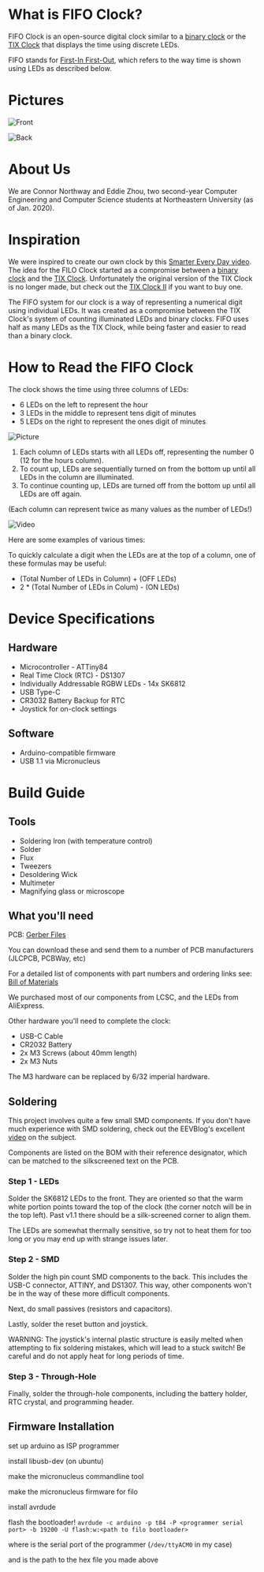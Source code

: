 # What is FIFO Clock?
FIFO Clock is an open-source digital clock similar to a
[binary clock](https://en.wikipedia.org/wiki/Binary_clock)
or the
[TIX Clock](https://web.archive.org/web/20190525200106/https://www.thinkgeek.com/product/7437/)
that displays the time using discrete LEDs.

FIFO stands for [First-In First-Out](https://en.wikipedia.org/wiki/FIFO_(computing_and_electronics)),
which refers to the way time is shown using LEDs as described below.

# Pictures

![Front](./Front.png)

![Back](./Back.png)

# About Us
We are Connor Northway and Eddie Zhou, two second-year Computer
Engineering and Computer Science students at Northeastern University (as of
Jan. 2020).

# Inspiration
We were inspired to create our own clock by this [Smarter Every Day video](https://youtu.be/VvVigAr4hZc?t=661).
The idea for the FILO Clock started as a compromise between a [binary clock](https://en.wikipedia.org/wiki/Binary_clock)
and the [TIX Clock](https://web.archive.org/web/20190525200106/https://www.thinkgeek.com/product/7437/).
Unfortunately the original version of the TIX Clock is no longer made, but check out the [TIX Clock II](https://www.tixclock.shop/) if you want to buy one.

The FIFO system for our clock is a way of representing a numerical digit using
individual LEDs. It was created as a compromise between the TIX Clock's system
of counting illuminated LEDs and binary clocks. FIFO uses half as many LEDs
as the TIX Clock, while being faster and easier to read than a binary clock.

# How to Read the FIFO Clock
The clock shows the time using three columns of LEDs:
- 6 LEDs on the left to represent the hour
- 3 LEDs in the middle to represent tens digit of minutes
- 5 LEDs on the right to represent the ones digit of minutes

![Picture]()

1. Each column of LEDs starts with all LEDs off, representing the number 0 (12 for the hours column).
2. To count up, LEDs are sequentially turned on from the bottom up until all LEDs
in the column are illuminated.
3. To continue counting up, LEDs are turned off from the bottom up until all LEDs are off again.

(Each column can represent twice as many values as the number of LEDs!)

![Video]()

Here are some examples of various times:

To quickly calculate a digit when the LEDs are at the top of a column, one of these formulas may be useful:
- (Total Number of LEDs in Column) + (OFF LEDs)
- 2 * (Total Number of LEDs in Colum) - (ON LEDs)

# Device Specifications
## Hardware

* Microcontroller - ATTiny84
* Real Time Clock (RTC) - DS1307
* Individually Addressable RGBW LEDs - 14x SK6812
* USB Type-C
* CR3032 Battery Backup for RTC
* Joystick for on-clock settings

## Software

* Arduino-compatible firmware
* USB 1.1 via Micronucleus

# Build Guide
## Tools

* Soldering Iron (with temperature control)
* Solder
* Flux
* Tweezers
* Desoldering Wick
* Multimeter
* Magnifying glass or microscope

## What you'll need

PCB:
[Gerber Files](https://github.com/filoclock/hardware/tree/master/gerbers)

You can download these and send them to a number of PCB manufacturers 
(JLCPCB, PCBWay, etc)

For a detailed list of components with part numbers and ordering links see:
[Bill of Materials](https://docs.google.com/spreadsheets/d/1V83YUcRUipDrwoqBEJTFpV8GhJwbHhm9ufcjOwlMkEM/edit?usp=sharing)

We purchased most of our components from LCSC, and the LEDs from AliExpress.

Other hardware you'll need to complete the clock:

* USB-C Cable
* CR2032 Battery
* 2x M3 Screws (about 40mm length)
* 2x M3 Nuts

The M3 hardware can be replaced by 6/32 imperial hardware.

## Soldering

This project involves quite a few small SMD components. If you don't have
much experience with SMD soldering, check out the EEVBlog's excellent
[video](https://www.youtube.com/watch?v=b9FC9fAlfQE) on the subject.

Components are listed on the BOM with their reference designator, which
can be matched to the silkscreened text on the PCB.

### Step 1 - LEDs

Solder the SK6812 LEDs to the front. They are oriented so that the warm white
portion points toward the top of the clock (the corner notch will be in the
top left). Past v1.1 there should be a silk-screened corner to align them.

The LEDs are somewhat thermally sensitive, so try not to heat them for too long
or you may end up with strange issues later.

### Step 2 - SMD

Solder the high pin count SMD components to the back. This includes the
USB-C connector, ATTINY, and DS1307. This way, other components won't be in
the way of these more difficult components.

Next, do small passives (resistors and capacitors).

Lastly, solder the reset button and joystick.

WARNING: The joystick's  internal plastic structure is easily melted when
attempting to fix soldering mistakes, which will lead to a stuck switch!
Be careful and do not apply heat for long periods of time.


### Step 3 - Through-Hole

Finally, solder the through-hole components, including the battery holder,
RTC crystal, and programming header.


## Firmware Installation

set up arduino as ISP programmer

install libusb-dev (on ubuntu)

make the micronucleus commandline tool

make the micronucleus firmware for filo

install avrdude

flash the bootloader!
`avrdude -c arduino -p t84 -P <programmer serial port> -b 19200 -U flash:w:<path to filo bootloader>`

where <programmer serial port> is the serial port of the programmer (`/dev/ttyACM0` in my case)

and <path to filo bootloader> is the path to the hex file you made above
